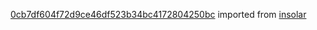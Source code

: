 [0cb7df604f72d9ce46df523b34bc4172804250bc](https://github.com/insolar/insolar/commit/0cb7df604f72d9ce46df523b34bc4172804250bc) imported from [insolar](https://github.com/insolar/insolar)
